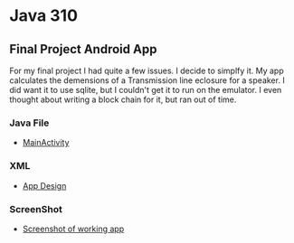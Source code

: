 # Java 310
## Final Project Android App
<p>For my final project I had quite a few issues.  I decide to simplfy it.
My app calculates the demensions of a Transmission line eclosure for a speaker. I did want
it to use sqlite, but I couldn't get it to run on the emulator.  I even thought
about writing a block chain for it, but ran out of time.</p>

### Java File
-	[MainActivity](app/src/main/java/com/example/tlinefinal/MainActivity.java)


### XML
-	[App Design](app/src/main/res/layout/activity_main.xml)

### ScreenShot
-	[Screenshot of working app](screenshot.png)
